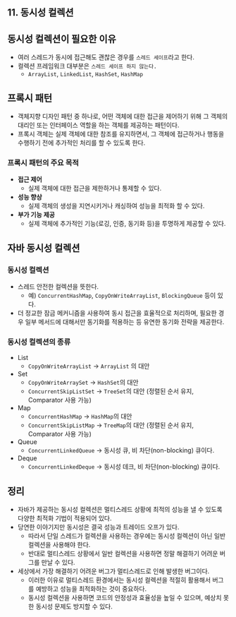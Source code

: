 ## 11. 동시성 컬렉션

## 동시성 컬렉션이 필요한 이유
- 여러 스레드가 동시에 접근해도 괜찮은 경우를 `스레드 세이프`라고 한다.
- 컬렉션 프레임워크 대부분은 `스레드 세이프 하지 않는다.`
  - `ArrayList`, `LinkedList`, `HashSet`, `HashMap`


## 프록시 패턴
- 객체지향 디자인 패턴 중 하나로, 어떤 객체에 대한 접근을 제어하기 위해 그 객체의 대리인 또는 인터페이스 역할을 하는 객체를 제공하는 패턴이다.
- 프록시 객체는 실제 객체에 대한 참조를 유지하면서, 그 객체에 접근하거나 행동을 수행하기 전에 추가적인 처리를 할 수 있도록 한다.


### 프록시 패턴의 주요 목적
- **접근 제어**
  - 실제 객체에 대한 접근을 제한하거나 통제할 수 있다.
- **성능 향상**
  - 실제 객체의 생성을 지연시키거나 캐싱하여 성능을 최적화 할 수 있다.
- **부가 기능 제공**
  - 실제 객체에 추가적인 기능(로깅, 인증, 동기화 등)을 투명하게 제공할 수 있다.


## 자바 동시성 컬렉션
### 동시성 컬렉션
- 스레드 안전한 컬렉션을 뜻한다.
  - 예) `ConcurrentHashMap`, `CopyOnWriteArrayList`, `BlockingQueue` 등이 있다.
- 더 정교한 잠금 메커니즘을 사용하여 동시 접근을 효율적으로 처리하며, 필요한 경우 일부 메서드에 대해서만 동기화를 적용하는 등 유연한 동기화 전략을 제공한다.


### 동시성 컬렉션의 종류
- List
  - `CopyOnWriteArrayList` -> `ArrayList` 의 대안
- Set
  - `CopyOnWriteArraySet` -> `HashSet`의 대안
  - `ConcurrentSkipListSet` -> `TreeSet`의 대안 (정렬된 순서 유지, Comparator 사용 가능)
- Map
  - `ConcurrentHashMap` -> `HashMap`의 대안
  - `ConcurrentSkipListMap` -> `TreeMap`의 대안 (정렬된 순서 유지, Comparator 사용 가능)
- Queue
  - `ConcurrentLinkedQueue` -> 동시성 큐, 비 차단(non-blocking) 큐이다.
- Deque
  - `ConcurrentLinkedDeque` -> 동시성 데크, 비 차단(non-blocking) 큐이다.


## 정리
- 자바가 제공하는 동시성 컬렉션은 멀티스레드 상황에 최적의 성능을 낼 수 있도록 다양한 최적화 기법이 적용되어 있다.
- 당연한 이야기지만 동시성은 결국 성능과 트레이드 오프가 있다.
  - 따라서 단일 스레드가 컬렉션을 사용하는 경우에는 동시성 컬렉션이 아닌 일반 컬렉션을 사용해야 한다.
  - 반대로 멀티스레드 상황에서 일반 컬렉션을 사용하면 정말 해결하기 어려운 버그를 만날 수 있다.
- 세상에서 가장 해결하기 어려운 버그가 멀티스레드로 인해 발생한 버그이다.
  - 이러한 이유로 멀티스레드 환경에서는 동시성 컬렉션을 적절히 활용해서 버그를 예방하고 성능을 최적화하는 것이 중요하다.
  - 동시성 컬렉션을 사용하면 코드의 안정성과 효율성을 높일 수 있으며, 예상치 못한 동시성 문제도 방지할 수 있다.